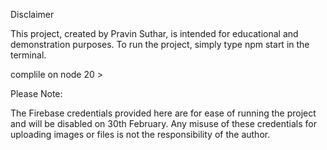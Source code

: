 Disclaimer

This project, created by Pravin Suthar, is intended for educational and demonstration purposes. To run the project, simply type npm start in the terminal.

complile on node 20 >

Please Note:

The Firebase credentials provided here are for ease of running the project and will be disabled on 30th February. Any misuse of these credentials for uploading images or files is not the responsibility of the author.